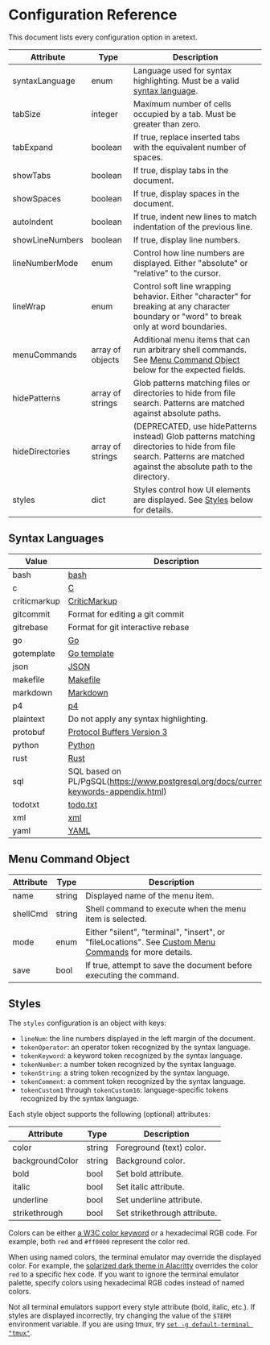 Configuration Reference
=======================

This document lists every configuration option in aretext.

| Attribute       | Type             | Description                                                                                                                                                          |
|-----------------|------------------|----------------------------------------------------------------------------------------------------------------------------------------------------------------------|
| syntaxLanguage  | enum             | Language used for syntax highlighting. Must be a valid [syntax language](#syntax-languages).                                                                         |
| tabSize         | integer          | Maximum number of cells occupied by a tab. Must be greater than zero.                                                                                                |
| tabExpand       | boolean          | If true, replace inserted tabs with the equivalent number of spaces.                                                                                                 |
| showTabs        | boolean          | If true, display tabs in the document.                                                                                                                               |
| showSpaces      | boolean          | If true, display spaces in the document.                                                                                                                             |
| autoIndent      | boolean          | If true, indent new lines to match indentation of the previous line.                                                                                                 |
| showLineNumbers | boolean          | If true, display line numbers.                                                                                                                                       |
| lineNumberMode  | enum             | Control how line numbers are displayed. Either "absolute" or "relative" to the cursor.                                                                               |
| lineWrap        | enum             | Control soft line wrapping behavior. Either "character" for breaking at any character boundary or "word" to break only at word boundaries.                           |
| menuCommands    | array of objects | Additional menu items that can run arbitrary shell commands. See [Menu Command Object](#menu-command-object) below for the expected fields.                          |
| hidePatterns    | array of strings | Glob patterns matching files or directories to hide from file search. Patterns are matched against absolute paths.                                                   |
| hideDirectories | array of strings | (DEPRECATED, use hidePatterns instead) Glob patterns matching directories to hide from file search. Patterns are matched against the absolute path to the directory. |
| styles          | dict             | Styles control how UI elements are displayed. See [Styles](#styles) below for details.                                                                               |

Syntax Languages
----------------

| Value        | Description                                                                              |
|--------------|------------------------------------------------------------------------------------------|
| bash         | [bash](https://www.gnu.org/software/bash/manual/bash.html)                               |
| c            | [C](http://www.gnu.org/software/gnu-c-manual/gnu-c-manual.html)                          |
| criticmarkup | [CriticMarkup](https://github.com/CriticMarkup/CriticMarkup-toolkit)                     |
| gitcommit    | Format for editing a git commit                                                          |
| gitrebase    | Format for git interactive rebase                                                        |
| go           | [Go](https://golang.org/ref/spec)                                                        |
| gotemplate   | [Go template](https://pkg.go.dev/text/template)                                          |
| json         | [JSON](https://www.json.org/json-en.html)                                                |
| makefile     | [Makefile](https://www.gnu.org/software/make/manual/make.html)                           |
| markdown     | [Markdown](https://commonmark.org/)                                                      |
| p4           | [p4](https://p4.org)                                                                     |
| plaintext    | Do not apply any syntax highlighting.                                                    |
| protobuf     | [Protocol Buffers Version 3](https://developers.google.com/protocol-buffers/docs/proto3) |
| python       | [Python](https://docs.python.org/3/reference/)                                           |
| rust         | [Rust](https://doc.rust-lang.org/stable/reference/)                                      |
| sql          | SQL based on PL/PgSQL(https://www.postgresql.org/docs/current/sql-keywords-appendix.html)|
| todotxt      | [todo.txt](https://github.com/todotxt/todo.txt)                                          |
| xml          | [xml](https://www.w3.org/TR/2006/REC-xml11-20060816/)                                    |
| yaml         | [YAML](https://yaml.org/spec/)                                                           |

Menu Command Object
-------------------

| Attribute | Type   | Description                                                                                                                      |
|-----------|--------|----------------------------------------------------------------------------------------------------------------------------------|
| name      | string | Displayed name of the menu item.                                                                                                 |
| shellCmd  | string | Shell command to execute when the menu item is selected.                                                                         |
| mode      | enum   | Either "silent", "terminal", "insert", or "fileLocations". See [Custom Menu Commands](custom-menu-commands.md) for more details. |
| save      | bool   | If true, attempt to save the document before executing the command.                                                              |

Styles
------

The `styles` configuration is an object with keys:

-	`lineNum`: the line numbers displayed in the left margin of the document.
-	`tokenOperator`: an operator token recognized by the syntax language.
-	`tokenKeyword`: a keyword token recognized by the syntax language.
-	`tokenNumber`: a number token recognized by the syntax language.
-	`tokenString`: a string token recognized by the syntax language.
-	`tokenComment`: a comment token recognized by the syntax language.
-	`tokenCustom1` through `tokenCustom16`: language-specific tokens recognized by the syntax language.

Each style object supports the following (optional) attributes:

| Attribute       | Type   | Description                  |
|-----------------|--------|------------------------------|
| color           | string | Foreground (text) color.     |
| backgroundColor | string | Background color.            |
| bold            | bool   | Set bold attribute.          |
| italic          | bool   | Set italic attribute.        |
| underline       | bool   | Set underline attribute.     |
| strikethrough   | bool   | Set strikethrough attribute. |

Colors can be either [a W3C color keyword](https://www.w3.org/wiki/CSS/Properties/color/keywords) or a hexadecimal RGB code. For example, both `red` and `#ff0000` represent the color red.

When using named colors, the terminal emulator may override the displayed color. For example, the [solarized dark theme in Alacritty](https://github.com/eendroroy/alacritty-theme/blob/06c3920d35dbbe3de35183b0512f9406041d681b/themes/solarized_dark.yaml) overrides the color `red` to a specific hex code. If you want to ignore the terminal emulator palette, specify colors using hexadecimal RGB codes instead of named colors.

Not all terminal emulators support every style attribute (bold, italic, etc.). If styles are displayed incorrectly, try changing the value of the `$TERM` environment variable. If you are using tmux, try [`set -g default-terminal "tmux"`](https://github.com/tmux/tmux/wiki/FAQ#i-dont-see-italics-or-italics-and-reverse-are-the-wrong-way-round).
